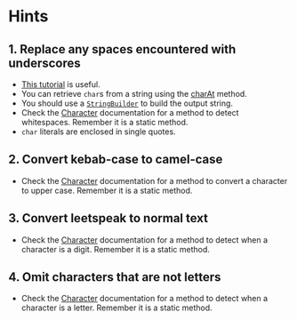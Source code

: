 # Hints

## 1. Replace any spaces encountered with underscores

- [This tutorial][chars-tutorial] is useful.
- You can retrieve `char`s from a string using the [charAt][char-at] method.
- You should use a [`StringBuilder`][string-builder] to build the output string.
- Check the [Character][chars-docs] documentation for a method to detect whitespaces. Remember it is a static method.
- `char` literals are enclosed in single quotes.

## 2. Convert kebab-case to camel-case

- Check the [Character][chars-docs] documentation for a method to convert a character to upper case. Remember it is a static method.

## 3. Convert leetspeak to normal text

- Check the [Character][chars-docs] documentation for a method to detect when a character is a digit. Remember it is a static method.

## 4. Omit characters that are not letters

- Check the [Character][chars-docs] documentation for a method to detect when a character is a letter. Remember it is a static method.

[chars-docs]: https://docs.oracle.com/en/java/javase/14/docs/api/java.base/java/lang/Character.html

[chars-tutorial]: https://docs.oracle.com/javase/tutorial/java/data/characters.html

[char-at]: https://docs.oracle.com/en/java/javase/14/docs/api/java.base/java/lang/String.html#charAt(int)

[string-builder]: https://docs.oracle.com/en/java/javase/14/docs/api/java.base/java/lang/StringBuilder.html